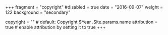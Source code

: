 +++
fragment = "copyright"
#disabled = true
date = "2016-09-07"
weight = 122
background = "secondary"

copyright = "" # default: Copyright $Year .Site.params.name
attribution = true # enable attribution by setting it to true
+++
